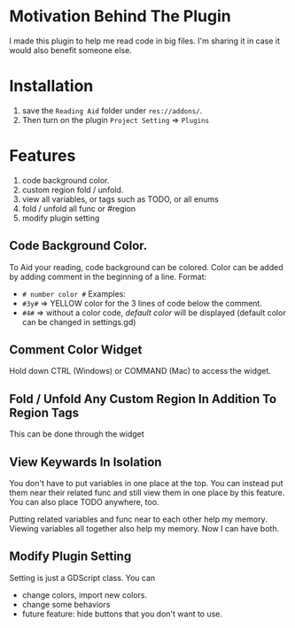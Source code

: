 # Motivation Behind The Plugin
I made this plugin to help me read code in big files. I'm sharing it in case it would also benefit someone else. 

# Installation
1. save the `Reading Aid` folder under `res://addons/`.
2. Then turn on the plugin `Project Setting` => `Plugins`

# Features
1. code background color.
2. custom region fold / unfold.
3. view all variables, or tags such as TODO, or all enums
4. fold / unfold all func or #region
5. modify plugin setting

## Code Background Color.
To Aid your reading, code background can be colored.
Color can be added by adding comment in the beginning of a line.
Format:
- `# number color #`
Examples:
- `#3y#` => YELLOW color for the 3 lines of code below the comment.
- `#4#` => without a color code, *default color* will be displayed
(default color can be changed in settings.gd)

## Comment Color Widget
Hold down CTRL (Windows) or COMMAND (Mac) to access the widget.

## Fold / Unfold Any Custom Region In Addition To Region Tags
This can be done through the widget

## View Keywards In Isolation
You don't have to put variables in one place at the top.
You can instead put them near their related func and still view them in one place by this feature.
You can also place TODO anywhere, too.

Putting related variables and func near to each other help my memory. Viewing variables all together also help my memory. Now I can have both.

## Modify Plugin Setting
Setting is just a GDScript class. You can
- change colors, import new colors.
- change some behaviors
- future feature: hide buttons that you don't want to use.
